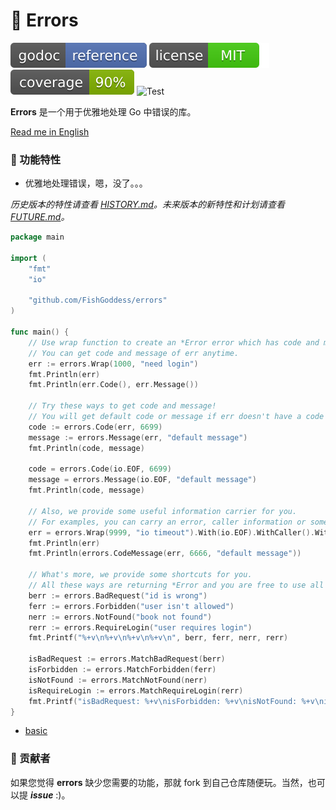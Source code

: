 # 🧯 Errors

[![Go Doc](_icons/godoc.svg)](https://pkg.go.dev/github.com/FishGoddess/errors)
[![License](_icons/license.svg)](https://opensource.org/licenses/MIT)
[![Coverage](_icons/coverage.svg)](_icons/coverage.svg)
![Test](https://github.com/FishGoddess/errors/actions/workflows/test.yml/badge.svg)

**Errors** 是一个用于优雅地处理 Go 中错误的库。

[Read me in English](./README.en.md)

### 🙋‍ 功能特性

* 优雅地处理错误，嗯，没了。。。

_历史版本的特性请查看 [HISTORY.md](./HISTORY.md)。未来版本的新特性和计划请查看 [FUTURE.md](./FUTURE.md)。_

```go
package main

import (
	"fmt"
	"io"

	"github.com/FishGoddess/errors"
)

func main() {
	// Use wrap function to create an *Error error which has code and message.
	// You can get code and message of err anytime.
	err := errors.Wrap(1000, "need login")
	fmt.Println(err)
	fmt.Println(err.Code(), err.Message())

	// Try these ways to get code and message!
	// You will get default code or message if err doesn't have a code or message.
	code := errors.Code(err, 6699)
	message := errors.Message(err, "default message")
	fmt.Println(code, message)

	code = errors.Code(io.EOF, 6699)
	message = errors.Message(io.EOF, "default message")
	fmt.Println(code, message)

	// Also, we provide some useful information carrier for you.
	// For examples, you can carry an error, caller information or some args.
	err = errors.Wrap(9999, "io timeout").With(io.EOF).WithCaller().WithArgs("user_id", 123).WithArgs("timeout", "200ms")
	fmt.Println(err)
	fmt.Println(errors.CodeMessage(err, 6666, "default message"))

	// What's more, we provide some shortcuts for you.
	// All these ways are returning *Error and you are free to use all methods on *Error.
	berr := errors.BadRequest("id is wrong")
	ferr := errors.Forbidden("user isn't allowed")
	nerr := errors.NotFound("book not found")
	rerr := errors.RequireLogin("user requires login")
	fmt.Printf("%+v\n%+v\n%+v\n%+v\n", berr, ferr, nerr, rerr)

	isBadRequest := errors.MatchBadRequest(berr)
	isForbidden := errors.MatchForbidden(ferr)
	isNotFound := errors.MatchNotFound(nerr)
	isRequireLogin := errors.MatchRequireLogin(rerr)
	fmt.Printf("isBadRequest: %+v\nisForbidden: %+v\nisNotFound: %+v\nisRequireLogin: %+v\n", isBadRequest, isForbidden, isNotFound, isRequireLogin)
}

```

* [basic](_examples/basic.go)

### 👥 贡献者

如果您觉得 **errors** 缺少您需要的功能，那就 fork 到自己仓库随便玩。当然，也可以提 _**issue**_ :)。
